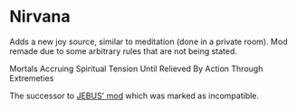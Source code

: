# Nirvana
Adds a new joy source, similar to meditation (done in a private room). Mod remade due to some arbitrary rules that are not being stated.

Mortals
Accruing
Spiritual
Tension
Until
Relieved
By
Action
Through
Extremeties

The successor to [JEBUS' mod](https://steamcommunity.com/sharedfiles/filedetails/?id=931707775) which was marked as incompatible.
